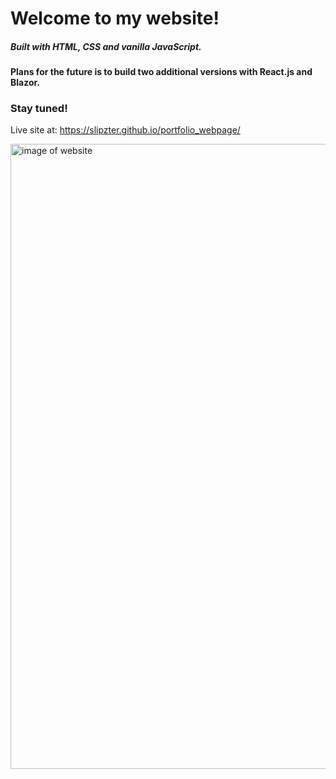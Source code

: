 # Welcome to my website!

##### Built with HTML, CSS and vanilla JavaScript. 
#### Plans for the future is to build two additional versions with React.js and Blazor. 

### Stay tuned!


Live site at: https://slipzter.github.io/portfolio_webpage/

<img src="https://i.imgur.com/3SQ88ie.png" alt="image of website" width="1000"/>
